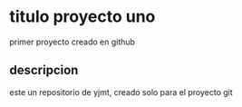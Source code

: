 # titulo proyecto uno
primer proyecto creado en github

## descripcion
este un repositorio de yjmt, creado solo para el proyecto git
